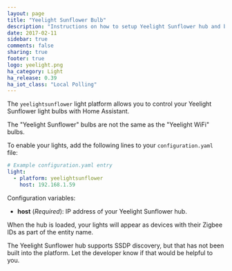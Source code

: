 ```yaml
---
layout: page
title: "Yeelight Sunflower Bulb"
description: "Instructions on how to setup Yeelight Sunflower hub and bulbs within Home Assistant."
date: 2017-02-11
sidebar: true
comments: false
sharing: true
footer: true
logo: yeelight.png
ha_category: Light
ha_release: 0.39
ha_iot_class: "Local Polling"
---
```


The `yeelightsunflower` light platform allows you to control your Yeelight Sunflower light bulbs with Home Assistant.

<p class='note warning'>
The "Yeelight Sunflower" bulbs are not the same as the "Yeelight WiFi" bulbs.
</p>

To enable your lights, add the following lines to your `configuration.yaml` file:

```yaml
# Example configuration.yaml entry
light:
  - platform: yeelightsunflower
    host: 192.168.1.59
```

Configuration variables:

- **host** (*Required*): IP address of your Yeelight Sunflower hub.

<p class='note'>
When the hub is loaded, your lights will appear as devices with their Zigbee IDs as part of the entity name. 
</p>

<p class='note warning'>
The Yeelight Sunflower hub supports SSDP discovery, but that has not been built into the platform. Let the developer know if that would be helpful to you.
</p>

